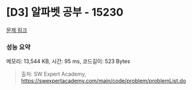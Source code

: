 # [D3] 알파벳 공부 - 15230 

[문제 링크](https://swexpertacademy.com/main/code/problem/problemDetail.do?contestProbId=AYLnMQT6vPADFATf) 

### 성능 요약

메모리: 13,544 KB, 시간: 95 ms, 코드길이: 523 Bytes



> 출처: SW Expert Academy, https://swexpertacademy.com/main/code/problem/problemList.do